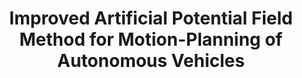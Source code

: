 ---
title: "Improved Artificial Potential Field Method for Motion-Planning of Autonomous Vehicles"
collection: publications
permalink: /publication/26-01-2023
authors: 'P. Paliwal'
---